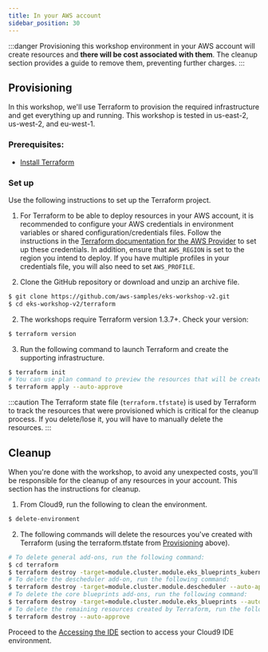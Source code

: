 ```yaml
---
title: In your AWS account
sidebar_position: 30
---
```


:::danger
Provisioning this workshop environment in your AWS account will create resources and **there will be cost associated with them**. The cleanup section provides a guide to remove them, preventing further charges.
:::

## Provisioning

In this workshop, we'll use Terraform to provision the required infrastructure and get everything up and running. This workshop is tested in us-east-2, us-west-2, and eu-west-1.

### Prerequisites:
 - [Install Terraform](https://developer.hashicorp.com/terraform/tutorials/aws-get-started/install-cli)

### Set up
Use the following instructions to set up the Terraform project.

1. For Terraform to be able to deploy resources in your AWS account, it is recommended to configure your AWS credentials in environment variables or shared configuration/credentials files. Follow the instructions in the [Terraform documentation for the AWS Provider](https://registry.terraform.io/providers/hashicorp/aws/latest/docs#shared-configuration-and-credentials-files) to set up these credentials. In addition, ensure that `AWS_REGION` is set to the region you intend to deploy. If you have multiple profiles in your credentials file, you will also need to set `AWS_PROFILE`.

1. Clone the GitHub repository or download and unzip an archive file.

```bash test=false
$ git clone https://github.com/aws-samples/eks-workshop-v2.git
$ cd eks-workshop-v2/terraform
```

2. The workshops require Terraform version 1.3.7+. Check your version:

```bash test=false
$ terraform version
```

3. Run the following command to launch Terraform and create the supporting infrastructure.

```bash test=false
$ terraform init
# You can use plan command to preview the resources that will be create if you want
$ terraform apply --auto-approve 
```

:::caution
The Terraform state file (`terraform.tfstate`) is used by Terraform to track the resources that were provisioned which is critical for the cleanup process. If you delete/lose it, you will have to manually delete the resources.
:::

## Cleanup

When you're done with the workshop, to avoid any unexpected costs, you'll be responsible for the cleanup of any resources in your account. This section has the instructions for cleanup.

1. From Cloud9, run the following to clean the environment.

```bash test=false
$ delete-environment
```

2. The following commands will delete the resources you've created with Terraform (using the terraform.tfstate from [Provisioning](#provisioning) above).

```bash test=false
# To delete general add-ons, run the following command:
$ cd terraform
$ terraform destroy -target=module.cluster.module.eks_blueprints_kubernetes_addons --auto-approve
# To delete the descheduler add-on, run the following command:
$ terraform destroy -target=module.cluster.module.descheduler --auto-approve
# To delete the core blueprints add-ons, run the following command:
$ terraform destroy -target=module.cluster.module.eks_blueprints --auto-approve
# To delete the remaining resources created by Terraform, run the following command:
$ terraform destroy --auto-approve
```

Proceed to the [Accessing the IDE](../ide) section to access your Cloud9 IDE environment.
